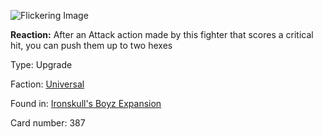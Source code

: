 
![Flickering Image](https://warhammerunderworlds.com/wp-content/uploads/sites/6/2017/12/387_ENG-Flickering-Image.png)

<b>Reaction:</b> After an Attack action made by this fighter that scores a critical hit, you can push them up to two hexes

Type: Upgrade

Faction: [Universal](/factions/universal.md)

Found in: [Ironskull's Boyz Expansion](/locations/ironskulls-boyz-expansion.md)

Card number: 387
